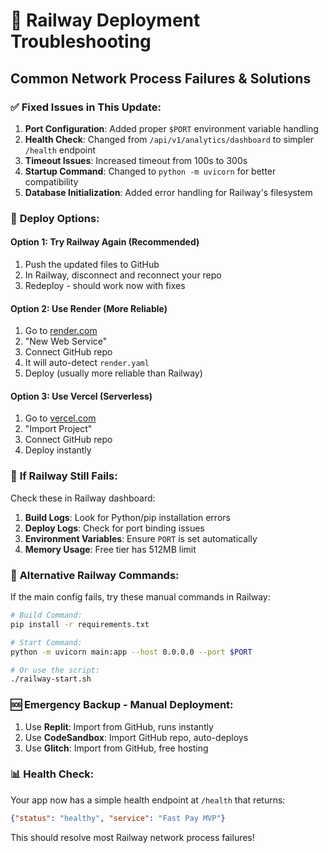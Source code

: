 # 🔧 Railway Deployment Troubleshooting

## Common Network Process Failures & Solutions

### ✅ **Fixed Issues in This Update:**

1. **Port Configuration**: Added proper `$PORT` environment variable handling
2. **Health Check**: Changed from `/api/v1/analytics/dashboard` to simpler `/health` endpoint  
3. **Timeout Issues**: Increased timeout from 100s to 300s
4. **Startup Command**: Changed to `python -m uvicorn` for better compatibility
5. **Database Initialization**: Added error handling for Railway's filesystem

### 🚀 **Deploy Options:**

#### **Option 1: Try Railway Again (Recommended)**
1. Push the updated files to GitHub
2. In Railway, disconnect and reconnect your repo
3. Redeploy - should work now with fixes

#### **Option 2: Use Render (More Reliable)**
1. Go to [render.com](https://render.com) 
2. "New Web Service"
3. Connect GitHub repo
4. It will auto-detect `render.yaml`
5. Deploy (usually more reliable than Railway)

#### **Option 3: Use Vercel (Serverless)**
1. Go to [vercel.com](https://vercel.com)
2. "Import Project" 
3. Connect GitHub repo
4. Deploy instantly

### 🐛 **If Railway Still Fails:**

Check these in Railway dashboard:

1. **Build Logs**: Look for Python/pip installation errors
2. **Deploy Logs**: Check for port binding issues  
3. **Environment Variables**: Ensure `PORT` is set automatically
4. **Memory Usage**: Free tier has 512MB limit

### 🔄 **Alternative Railway Commands:**

If the main config fails, try these manual commands in Railway:

```bash
# Build Command:
pip install -r requirements.txt

# Start Command:
python -m uvicorn main:app --host 0.0.0.0 --port $PORT

# Or use the script:
./railway-start.sh
```

### 🆘 **Emergency Backup - Manual Deployment:**

1. Use **Replit**: Import from GitHub, runs instantly
2. Use **CodeSandbox**: Import GitHub repo, auto-deploys
3. Use **Glitch**: Import from GitHub, free hosting

### 📊 **Health Check:**

Your app now has a simple health endpoint at `/health` that returns:
```json
{"status": "healthy", "service": "Fast Pay MVP"}
```

This should resolve most Railway network process failures!